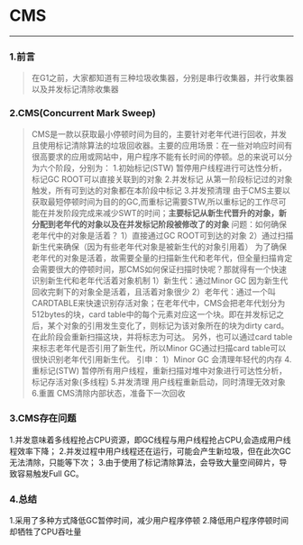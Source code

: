 # CMS

---

### 1.前言
> 在G1之前，大家都知道有三种垃圾收集器，分别是串行收集器，并行收集器以及并发标记清除收集器

### 2.CMS(Concurrent Mark Sweep)
>  CMS是一款以获取最小停顿时间为目的，主要针对老年代进行回收，并发且使用标记清除算法的垃圾回收器。主要的应用场景：在一些对响应时间有很高要求的应用或网站中，用户程序不能有长时间的停顿。总的来说可以分为六个阶段，分别为：
1.初始标记(STW)
暂停用户线程进行可达性分析，标记GC ROOT可以直接关联到的对象
2.并发标记
从第一阶段标记过的对象触发，所有可到达的对象都在本阶段中标记
3.并发预清理
由于CMS主要以获取最短停顿时间为目的的GC,而重标记需要STW,所以重标记的工作尽可能在并发阶段完成来减少SWT的时间；**主要标记从新生代晋升的对象，新分配到老年代的对象以及在并发标记阶段被修改了的对象**
问题：如何确保老年代中的对象是活着？
1）直接通过GC ROOT可到达的对象
2）通过扫描新生代来确保（因为有些老年代对象是被新生代的对象引用着）
为了确保老年代的对象是活着，故需要全量的扫描新生代和老年代，但全量扫描肯定会需要很大的停顿时间，那CMS如何保证扫描时快呢？那就得有一个快速识别新生代和老年代活着对象机制
1）新生代：通过Minor GC 因为新生代回收完剩下的对象全是活着，且活着对象很少
2）老年代：通过一个叫CARDTABLE来快速识别存活对象；在老年代中，CMS会把老年代划分为512bytes的块，card table中的每个元素对应这一个块。即在并发标记之后，某个对象的引用发生变化了，则标记为该对象所在的块为dirty card。在此阶段会重新扫描这块，并将标志为可达。
另外，也可以通过card table来标志老年代是否引用了新生代，所以Minor GC通过扫描card table可以很快识别老年代引用新生代。
引申：
1）Minor GC 会清理年轻代的内存
4.重标记(STW)
暂停所有用户线程，重新扫描对堆中对象进行可达性分析，标记存活对象(多线程)
5.并发清理
用户线程重新启动，同时清理无效对象
6.重置
CMS清除内部状态，准备下一次回收

### 3.CMS存在问题
1.并发意味着多线程抢占CPU资源，即GC线程与用户线程抢占CPU,会造成用户线程效率下降；
2.并发过程中用户线程还在运行，可能会产生新垃圾，但在此次GC无法清除，只能等下次；
3.由于使用了标记清除算法，会导致大量空间碎片，导致容易触发Full GC。

### 4.总结
1.采用了多种方式降低GC暂停时间，减少用户程序停顿
2.降低用户程序停顿时间却牺牲了CPU吞吐量





